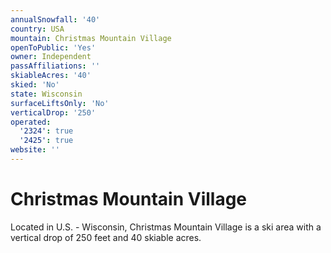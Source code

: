 ```yaml
---
annualSnowfall: '40'
country: USA
mountain: Christmas Mountain Village
openToPublic: 'Yes'
owner: Independent
passAffiliations: ''
skiableAcres: '40'
skied: 'No'
state: Wisconsin
surfaceLiftsOnly: 'No'
verticalDrop: '250'
operated:
  '2324': true
  '2425': true
website: ''
---
```



# Christmas Mountain Village

Located in U.S. - Wisconsin, Christmas Mountain Village is a ski area with a vertical drop of 250 feet and 40 skiable acres.

